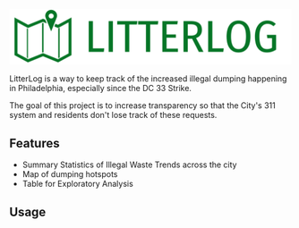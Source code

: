 ![Alt text](logo-no-background.png "LitterLog")

LitterLog is a way to keep track of the increased illegal dumping happening in Philadelphia, especially since the DC 33 Strike. 

The goal of this project is to increase transparency so that the City's 311 system and residents don't lose track of these requests.

## Features

- Summary Statistics of Illegal Waste Trends across the city 
- Map of dumping hotspots
- Table for Exploratory Analysis

## Usage
